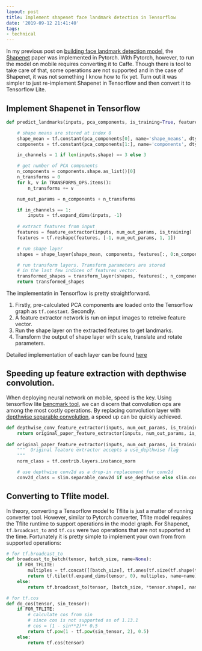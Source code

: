 ```yaml
---
layout: post
title: Implement shapenet face landmark detection in Tensorflow
date: '2019-09-12 21:41:40'
tags:
- technical
---
```


In my previous post on [building face landmark detection model](/2019-04-03-face-landmark-detect), the [Shapenet](https://github.com/justusschock/shapenet) paper was implemented in Pytorch. With Pytorch, however, to run the model on mobile requires converting it to Caffe. Though there is tool to take care of that, some operations are not supported and in the case of Shapenet, it was not something I know how to fix yet. Turn out it was simpler to just re-implement Shapenet in Tensorflow and then convert it to Tensorflow Lite. 

## Implement Shapenet in Tensorflow

```python
def predict_landmarks(inputs, pca_components, is_training=True, feature_extractor=extractors.original_paper_feature_extractor):

    # shape means are stored at index 0
    shape_mean = tf.constant(pca_components[0], name='shape_means', dtype=tf.float32)
    components = tf.constant(pca_components[1:], name='components', dtype=tf.float32)

    in_channels = 1 if len(inputs.shape) == 3 else 3 

    # get number of PCA components
    n_components = components.shape.as_list()[0]
    n_transforms = 0
    for k, v in TRANSFORMS_OPS.items():
        n_transforms += v    

    num_out_params = n_components + n_transforms  

    if in_channels == 1:
        inputs = tf.expand_dims(inputs, -1)
        
    # extract features from input
    features = feature_extractor(inputs, num_out_params, is_training)
    features = tf.reshape(features, [-1, num_out_params, 1, 1])

    # run shape layer 
    shapes = shape_layer(shape_mean, components, features[:, 0:n_components])

    # run transform layers. Transform parameters are stored
    # in the last few indices of features vector.
    transformed_shapes = transform_layer(shapes, features[:, n_components:])
    return transformed_shapes
```

The implementatin in Tensorflow is pretty straightforward. 

1. Firstly, pre-calculated PCA components are loaded onto the Tensorflow graph as `tf.constant`. Secondly. 
2. A feature extractor network is run on input images to retreive feature vector.
3. Run the shape layer on the extracted features to get landmarks. 
4. Transform the output of shape layer with scale, translate and rotate parameters. 

Detailed implementation of each layer can be found [here](https://github.com/vuamitom/shapenet-tensorflow/tree/master/model/shapenet)

## Speeding up feature extraction with depthwise convolution.

When deploying neural network on mobile, speed is the key. Using tensorflow lite [bencmark tool](https://github.com/tensorflow/tensorflow/tree/master/tensorflow/lite/tools/benchmark), we can discern that convolution ops are among the most costly operations. By replacing convolution layer with [depthwise separable convolution](https://towardsdatascience.com/a-basic-introduction-to-separable-convolutions-b99ec3102728), a speed up can be quickly achieved.

```python
def depthwise_conv_feature_extractor(inputs, num_out_params, is_training=True):
    return original_paper_feature_extractor(inputs, num_out_params, is_training=is_training, use_depthwise=True)
    
def original_paper_feature_extractor(inputs, num_out_params, is_training=True, use_depthwise=False):
    """  Original feature extractor accepts a use_depthwise flag
    """
    norm_class = tf.contrib.layers.instance_norm

    # use depthwise conv2d as a drop-in replacement for conv2d
    conv2d_class = slim.separable_conv2d if use_depthwise else slim.conv2d
```

## Converting to Tflite model.

In theory, converting a Tensorflow model to Tflite is just a matter of running converter tool. However, similar to Pytorch converter, Tflite model requires the Tflite runtime to support operations in the model graph. For Shapenet, `tf.broadcast_to` and `tf.cos` were two operations that are not supported at the time. Fortunately it is pretty simple to implement your own from from supported operations:

```python
# for tf.broadcast_to
def broadcast_to_batch(tensor, batch_size, name=None):
    if FOR_TFLITE:
        multiples = tf.concat([[batch_size], tf.ones(tf.size(tf.shape(tensor)), dtype=tf.int32)], 0)
        return tf.tile(tf.expand_dims(tensor, 0), multiples, name=name)
    else:
        return tf.broadcast_to(tensor, [batch_size, *tensor.shape], name=name)
```


```python
# for tf.cos
def do_cos(tensor, sin_tensor):
    if FOR_TFLITE:
        # calculate cos from sin 
        # since cos is not supported as of 1.13.1
        # cos = (1 - sin**2)** 0.5
        return tf.pow(1 - tf.pow(sin_tensor, 2), 0.5)
    else:
        return tf.cos(tensor)
```

